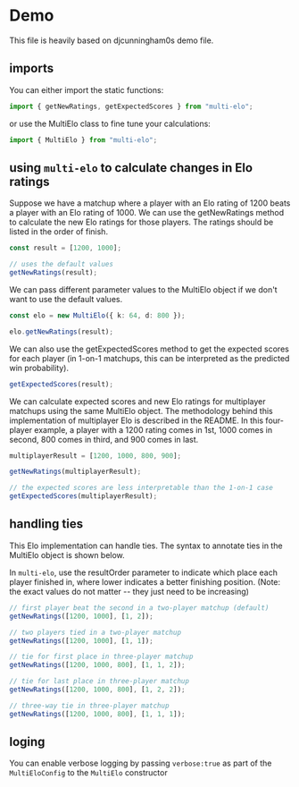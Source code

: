 # Demo

This file is heavily based on djcunningham0s demo file.

## imports

You can either import the static functions:

```typescript
import { getNewRatings, getExpectedScores } from "multi-elo";
```

or use the MultiElo class to fine tune your calculations:

```typescript
import { MultiElo } from "multi-elo";
```

## using `multi-elo` to calculate changes in Elo ratings

Suppose we have a matchup where a player with an Elo rating of 1200 beats a player with an Elo rating of 1000. We can use the getNewRatings method to calculate the new Elo ratings for those players. The ratings should be listed in the order of finish.

```typescript
const result = [1200, 1000];

// uses the default values
getNewRatings(result);
```

We can pass different parameter values to the MultiElo object if we don't want to use the default values.

```typescript
const elo = new MultiElo({ k: 64, d: 800 });

elo.getNewRatings(result);
```

We can also use the getExpectedScores method to get the expected scores for each player (in 1-on-1 matchups, this can be interpreted as the predicted win probability).

```typescript
getExpectedScores(result);
```

We can calculate expected scores and new Elo ratings for multiplayer matchups using the same MultiElo object. The methodology behind this implementation of multiplayer Elo is described in the README. In this four-player example, a player with a 1200 rating comes in 1st, 1000 comes in second, 800 comes in third, and 900 comes in last.

```typescript
multiplayerResult = [1200, 1000, 800, 900];

getNewRatings(multiplayerResult);

// the expected scores are less interpretable than the 1-on-1 case
getExpectedScores(multiplayerResult);
```

## handling ties

This Elo implementation can handle ties. The syntax to annotate ties in the MultiElo object is shown below.

In `multi-elo`, use the resultOrder parameter to indicate which place each player finished in, where lower indicates a better finishing position. (Note: the exact values do not matter -- they just need to be increasing)

```typescript
// first player beat the second in a two-player matchup (default)
getNewRatings([1200, 1000], [1, 2]);

// two players tied in a two-player matchup
getNewRatings([1200, 1000], [1, 1]);

// tie for first place in three-player matchup
getNewRatings([1200, 1000, 800], [1, 1, 2]);

// tie for last place in three-player matchup
getNewRatings([1200, 1000, 800], [1, 2, 2]);

// three-way tie in three-player matchup
getNewRatings([1200, 1000, 800], [1, 1, 1]);
```

## loging

You can enable verbose logging by passing `verbose:true` as part of the `MultiEloConfig` to the `MultiElo` constructor

